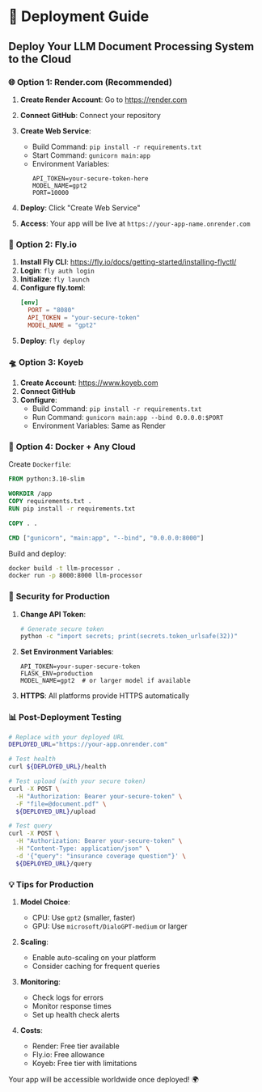 # 🚀 Deployment Guide

## Deploy Your LLM Document Processing System to the Cloud

### 🌐 **Option 1: Render.com (Recommended)**

1. **Create Render Account**: Go to https://render.com
2. **Connect GitHub**: Connect your repository
3. **Create Web Service**:
   - Build Command: `pip install -r requirements.txt`
   - Start Command: `gunicorn main:app`
   - Environment Variables:
     ```
     API_TOKEN=your-secure-token-here
     MODEL_NAME=gpt2
     PORT=10000
     ```

4. **Deploy**: Click "Create Web Service"
5. **Access**: Your app will be live at `https://your-app-name.onrender.com`

### 🚁 **Option 2: Fly.io**

1. **Install Fly CLI**: https://fly.io/docs/getting-started/installing-flyctl/
2. **Login**: `fly auth login`
3. **Initialize**: `fly launch`
4. **Configure fly.toml**:
   ```toml
   [env]
     PORT = "8080"
     API_TOKEN = "your-secure-token"
     MODEL_NAME = "gpt2"
   ```
5. **Deploy**: `fly deploy`

### 🛸 **Option 3: Koyeb**

1. **Create Account**: https://www.koyeb.com
2. **Connect GitHub**
3. **Configure**:
   - Build Command: `pip install -r requirements.txt`
   - Run Command: `gunicorn main:app --bind 0.0.0.0:$PORT`
   - Environment Variables: Same as Render

### 🐳 **Option 4: Docker + Any Cloud**

Create `Dockerfile`:
```dockerfile
FROM python:3.10-slim

WORKDIR /app
COPY requirements.txt .
RUN pip install -r requirements.txt

COPY . .

CMD ["gunicorn", "main:app", "--bind", "0.0.0.0:8000"]
```

Build and deploy:
```bash
docker build -t llm-processor .
docker run -p 8000:8000 llm-processor
```

### 🔐 **Security for Production**

1. **Change API Token**:
   ```bash
   # Generate secure token
   python -c "import secrets; print(secrets.token_urlsafe(32))"
   ```

2. **Set Environment Variables**:
   ```
   API_TOKEN=your-super-secure-token
   FLASK_ENV=production
   MODEL_NAME=gpt2  # or larger model if available
   ```

3. **HTTPS**: All platforms provide HTTPS automatically

### 📊 **Post-Deployment Testing**

```bash
# Replace with your deployed URL
DEPLOYED_URL="https://your-app.onrender.com"

# Test health
curl ${DEPLOYED_URL}/health

# Test upload (with your secure token)
curl -X POST \
  -H "Authorization: Bearer your-secure-token" \
  -F "file=@document.pdf" \
  ${DEPLOYED_URL}/upload

# Test query
curl -X POST \
  -H "Authorization: Bearer your-secure-token" \
  -H "Content-Type: application/json" \
  -d '{"query": "insurance coverage question"}' \
  ${DEPLOYED_URL}/query
```

### 💡 **Tips for Production**

1. **Model Choice**:
   - CPU: Use `gpt2` (smaller, faster)
   - GPU: Use `microsoft/DialoGPT-medium` or larger

2. **Scaling**:
   - Enable auto-scaling on your platform
   - Consider caching for frequent queries

3. **Monitoring**:
   - Check logs for errors
   - Monitor response times
   - Set up health check alerts

4. **Costs**:
   - Render: Free tier available
   - Fly.io: Free allowance
   - Koyeb: Free tier with limitations

Your app will be accessible worldwide once deployed! 🌍